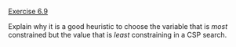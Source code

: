 [Exercise 6.9](6-9/)

Explain why it is a good heuristic to choose the variable that is
*most* constrained but the value that is
*least* constraining in a CSP search.

